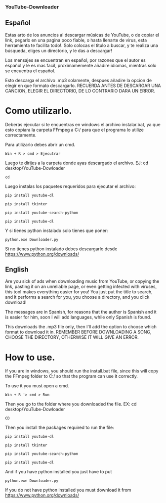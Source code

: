 ### YouTube-Downloader

## Español

Estas arto de los anuncios al descargar músicas de YouTube, o de copiar el link, pegarlo en una pagina poco fiable, o hasta llenarte de virus, esta herramienta te facilita todo!. Solo colocas el titulo a buscar, y te realiza una búsqueda, eliges un directorio, y le das a descargar!

Los mensajes se encuentran en español, por razones que el autor es español y le es mas facil, proximamemente añadire idiomas, mientras solo se encuentra el español.

Esto descarga el archivo .mp3 solamente, despues añadire la opcion de elegir en que formato descargarlo. RECUERDA ANTES DE DESCARGAR UNA CANCION, ELEGIR EL DIRECTORIO, DE LO CONTRARIO DARA UN ERROR. 

# Como utilizarlo.

Deberás ejecutar si te encuentras en windows el archivo instalar.bat, ya que esto copiara la carpeta FFmpeg a C:/ para que el programa lo utilize correctamente. 

Para utilizarlo debes abrir un cmd. 
```
Win + R > cmd > Ejecutrar
```

Luego te dirijes a la carpeta donde ayas descargado el archivo.
EJ: cd desktop/YouTube-Dowloader 

```
cd 
```

Luego instalas los paquetes requeridos para ejecutar el archivo:


```
pip install youtube-dl
```

```
pip install tkinter
```

```
pip install youtube-search-python
```

```
pip install youtube-dl
```

Y si tienes python instalado solo tienes que poner:

```
python.exe Downloader.py
```

Si no tienes python instalado debes descargarlo desde https://www.python.org/downloads/

## English
 Are you sick of ads when downloading music from YouTube, or copying the link, pasting it on an unreliable page, or even getting infected with viruses, this tool makes everything easier for you! You just put the title to search, and it performs a search for you, you choose a directory, and you click download!

 The messages are in Spanish, for reasons that the author is Spanish and it is easier for him, soon I will add languages, while only Spanish is found.

This downloads the .mp3 file only, then I'll add the option to choose which format to download it in. REMEMBER BEFORE DOWNLOADING A SONG, CHOOSE THE DIRECTORY, OTHERWISE IT WILL GIVE AN ERROR.

# How to use.

If you are in windows, you should run the install.bat file, since this will copy the FFmpeg folder to C:/ so that the program can use it correctly.

To use it you must open a cmd.

```
Win + R '> cmd > Run
```

Then you go to the folder where you downloaded the file.
EX: cd desktop/YouTube-Dowloader

```
CD
```

Then you install the packages required to run the file:

```
pip install youtube-dl
```

```
pip install tkinter
```

```
pip install youtube-search-python
```

```
pip install youtube-dl
```

And if you have python installed you just have to put

```
python.exe Downloader.py
```

If you do not have python installed you must download it from https://www.python.org/downloads/
